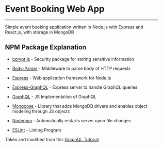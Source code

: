 # Event Booking Web App
---

Simple event booking application written in Node.js with Express and React.js, with storage in MongoDB

## NPM Package Explanation
- [bcrypt.js](https://www.npmjs.com/package/bcryptjs) - Security package for storing sensitive information
- [Body-Parser](https://www.npmjs.com/package/body-parser) - Middleware to parse body of HTTP requests
- [Express](https://www.npmjs.com/package/express) - Web application framework for Node.js
- [Express-GraphQL](https://www.npmjs.com/package/express-graphql) - Express server to handle GraphQL queries
- [GraphQL](https://www.npmjs.com/package/graphql) - JS Implementation of GraphQL
- [Mongoose](https://www.npmjs.com/package/mongoose) - Library that adds MongoDB drivers and enables object modeling through JS objects

- [Nodemon](https://www.npmjs.com/package/nodemon) - Automatically restarts server upon file changes
- [ESLint](https://www.npmjs.com/package/eslint) - Linting Program

Taken and modified from this [GraphQL Tutorial](https://www.youtube.com/watch?v=7giZGFDGnkc&list=PL55RiY5tL51rG1x02Yyj93iypUuHYXcB_&index=1)